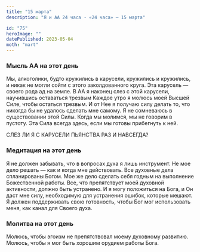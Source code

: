 ```yaml
---
title: "15 марта"
description: "Я и АА 24 часа - «24 часа» — 15 марта"

id: "75"
heroImage: ""
datePublished: 2023-05-04
moth: "mart"
---
```


### Мысль АА на этот день

Мы, алкоголики, будто кружились в карусели, кружились и кружились, и никак не
могли сойти с этого заколдованного круга. Эта карусель — своего рода ад на
земле. В АА я наконец слез с этой карусели, научившись оставаться трезвым
Каждое утро я молюсь моей Высшей Силе, чтобы остаться трезвым. И от Нее я
получаю силу делать то, что никогда бы не удалось сделать мне самому. Я не
сомневаюсь в существовании этой Силы. Когда мы молимся, мы не говорим в
пустоту. Эта Сила всегда здесь, если мы готовы прибегнуть к ней.

СЛЕЗ ЛИ Я С КАРУСЕЛИ ПЬЯНСТВА РАЗ И НАВСЕГДА?

### Медитация на этот день

Я не должен забывать, что в вопросах духа я лишь инструмент. Не мое дело
решать — как и когда мне действовать. Все духовные дела спланированы Богом.
Мое же дело сделать себя годным на выполнение Божественной работы. Все, что
препятствует моей духовной активности, должно быть устранено. И я могу
положиться на Бога, и Он даст мне силу, необходимую для устранения ошибок,
которые мешают. Я должен поддерживать свою готовность, чтобы Бог мог
использовать меня, как канал для Своего духа.

### Молитва на этот день

Молюсь, чтобы эгоизм не препятствовал моему духовному развитию. Молюсь, чтобы
я мог быть хорошим орудием работы Бога.
